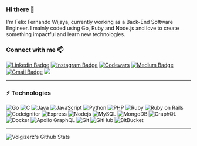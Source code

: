 ### Hi there 👋
I'm Felix Fernando Wijaya, currently working as a Back-End Software Engineer.
I mainly coded using Go, Ruby and Node.js and love to create something impactful and learn new technologies.

### Connect with me 📫
[![Linkedin Badge](https://img.shields.io/badge/-Felix_Fernando_Wijaya-blue?style=flat-square&logo=Linkedin&logoColor=white&link=https://www.linkedin.com/in/felix-fernando-wijaya/)](https://www.linkedin.com/in/felix-fernando-wijaya/)
[![Instagram Badge](https://img.shields.io/badge/-felix_fernandoo-purple?style=flat-square&logo=instagram&logoColor=white&link=https://instagram.com/felix_fernandoo/)](https://instagram.com/felix_fernandoo)
[![Codewars](https://img.shields.io/badge/-voltgizerz-gray?style=flat-square&logo=Codewars&logoColor=black&link=https://www.codewars.com/users/voltgizerz/)](https://www.codewars.com/users/voltgizerz/)
[![Medium Badge](https://img.shields.io/badge/-@voltgizerz-03a57a?style=flat-square&labelColor=000000&logo=Medium&link=https://medium.com/@voltgizerz/)](https://medium.com/@voltgizerz)
[![Gmail Badge](https://img.shields.io/badge/-felix.fernandowi@gmail.com-c14438?style=flat-square&logo=Gmail&logoColor=white&link=mailto:felix.fernandowi@gmail.com)](mailto:felix.fernandowi@gmail.com)
![](https://visitor-badge.glitch.me/badge?page_id=glgapr.glgapr)
<br />

---
### ⚡ Technologies

![Go](https://img.shields.io/badge/-Go-black?style=flat-square&logo=Go)
![C](https://img.shields.io/badge/-C-black?style=flat-square&logo=C)
![Java](https://img.shields.io/badge/-java-black?style=flat-square&logo=java)
![JavaScript](https://img.shields.io/badge/-JavaScript-black?style=flat-square&logo=javascript)
![Python](https://img.shields.io/badge/-Python-black?style=flat-square&logo=Python)
![PHP](https://img.shields.io/badge/-PHP-black?style=flat-square&logo=PHP)
![Ruby](https://img.shields.io/badge/-Ruby-black?style=flat-square&logo=Ruby)
![Ruby on Rails](https://img.shields.io/badge/-Ruby_on_Rails-black?style=flat-square&logo=ruby-on-rails)
![Codeigniter](https://img.shields.io/badge/-Codeigniter-black?style=flat-square&logo=codeigniter)
![Express](https://img.shields.io/badge/-Express-black?style=flat-square&logo=Express)
![Nodejs](https://img.shields.io/badge/-Nodejs-black?style=flat-square&logo=Node.js)
![MySQL](https://img.shields.io/badge/-MySQL-black?style=flat-square&logo=mysql)
![MongoDB](https://img.shields.io/badge/-MongoDB-black?style=flat-square&logo=mongodb)
![GraphQL](https://img.shields.io/badge/-GraphQL-E10098?style=flat-square&logo=graphql)
![Docker](https://img.shields.io/badge/-Docker-black?style=flat-square&logo=docker)
![Apollo GraphQL](https://img.shields.io/badge/-Apollo%20GraphQL-311C87?style=flat-square&logo=apollo-graphql)
![Git](https://img.shields.io/badge/-Git-black?style=flat-square&logo=git)
![GitHub](https://img.shields.io/badge/-GitHub-181717?style=flat-square&logo=github)
![BitBucket](https://img.shields.io/badge/-BitBucket-darkblue?style=flat-square&logo=bitbucket)
<br />

---
<img align="left" alt="Volgizerz's Github Stats" src="https://github-readme-stats.vercel.app/api?username=voltgizerz&show_icons=true&hide_border=true" />

[website]: https://voltgizerz.github.io/
[twitter]: https://twitter.com/felix_fernand0
[instagram]: https://instagram.com/felix_fernandoo
[linkedin]: https://www.linkedin.com/in/felix-fernando-wijaya/
